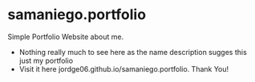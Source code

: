 # samaniego.portfolio
Simple Portfolio Website about me.

- Nothing really much to see here as the name description sugges this just my portfolio
- Visit it here jordge06.github.io/samaniego.portfolio. Thank You!
